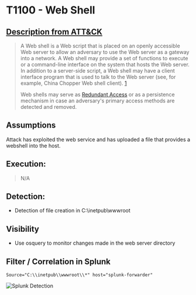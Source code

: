 # T1100 - Web Shell
## [Description from ATT&CK](https://attack.mitre.org/wiki/Technique/T1100)
<blockquote>
 
A Web shell is a Web script that is placed on an openly accessible Web server to allow an adversary to use the Web server as a gateway into a network. A Web shell may provide a set of functions to execute or a command-line interface on the system that hosts the Web server. In addition to a server-side script, a Web shell may have a client interface program that is used to talk to the Web server (see, for example, China Chopper Web shell client). [1](https://www.fireeye.com/blog/threat-research/2013/08/breaking-down-the-china-chopper-web-shell-part-i.html)

Web shells may serve as [Redundant Access](https://attack.mitre.org/techniques/T1108/) or as a persistence mechanism in case an adversary's primary access methods are detected and removed.
</blockquote>

## Assumptions
Attack has exploited the web service and has uploaded a file that provides a webshell into the host.

## Execution:
<blockquote>
 N/A
</blockquote>


## Detection:
* Detection of file creation in C:\inetpub\wwwroot

## Visibility
* Use osquery to monitor changes made in the web server directory

## Filter / Correlation in Splunk
```
Source="C:\\inetpub\\wwwroot\\*" host="splunk-forwarder"
```

![Splunk Detection](https://github.com/avaplex/dpi911/blob/master/images/T1100.JPG)
